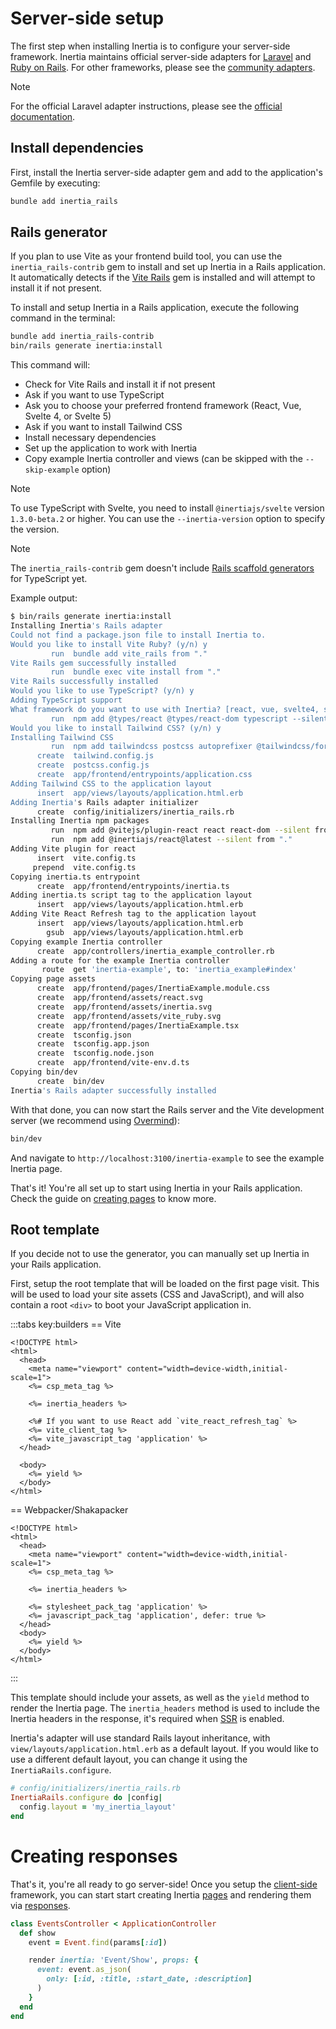 # Server-side setup

The first step when installing Inertia is to configure your server-side framework. Inertia maintains official server-side adapters for [Laravel](https://laravel.com) and [Ruby on Rails](https://rubyonrails.org). For other frameworks, please see the [community adapters](https://inertiajs.com/community-adapters).

> [!NOTE]
> For the official Laravel adapter instructions, please see the [official documentation](https://inertiajs.com/server-side-setup).

## Install dependencies

First, install the Inertia server-side adapter gem and add to the application's Gemfile by executing:

```bash
bundle add inertia_rails
```

## Rails generator

If you plan to use Vite as your frontend build tool, you can use the `inertia_rails-contrib` gem to install and set up Inertia in a Rails application. It automatically detects if the [Vite Rails](https://vite-ruby.netlify.app/guide/rails.html) gem is installed and will attempt to install it if not present.

To install and setup Inertia in a Rails application, execute the following command in the terminal:

```bash
bundle add inertia_rails-contrib
bin/rails generate inertia:install
```

This command will:

- Check for Vite Rails and install it if not present
- Ask if you want to use TypeScript
- Ask you to choose your preferred frontend framework (React, Vue, Svelte 4, or Svelte 5)
- Ask if you want to install Tailwind CSS
- Install necessary dependencies
- Set up the application to work with Inertia
- Copy example Inertia controller and views (can be skipped with the `--skip-example` option)

> [!NOTE]
> To use TypeScript with Svelte, you need to install `@inertiajs/svelte` version `1.3.0-beta.2` or higher. You can use the `--inertia-version` option to specify the version.

> [!NOTE]
> The `inertia_rails-contrib` gem doesn't include [Rails scaffold generators](/guide/responses#rails-generators) for TypeScript yet.

Example output:

```bash
$ bin/rails generate inertia:install
Installing Inertia's Rails adapter
Could not find a package.json file to install Inertia to.
Would you like to install Vite Ruby? (y/n) y
         run  bundle add vite_rails from "."
Vite Rails gem successfully installed
         run  bundle exec vite install from "."
Vite Rails successfully installed
Would you like to use TypeScript? (y/n) y
Adding TypeScript support
What framework do you want to use with Inertia? [react, vue, svelte4, svelte] (react)
         run  npm add @types/react @types/react-dom typescript --silent from "."
Would you like to install Tailwind CSS? (y/n) y
Installing Tailwind CSS
         run  npm add tailwindcss postcss autoprefixer @tailwindcss/forms @tailwindcss/typography @tailwindcss/container-queries --silent from "."
      create  tailwind.config.js
      create  postcss.config.js
      create  app/frontend/entrypoints/application.css
Adding Tailwind CSS to the application layout
      insert  app/views/layouts/application.html.erb
Adding Inertia's Rails adapter initializer
      create  config/initializers/inertia_rails.rb
Installing Inertia npm packages
         run  npm add @vitejs/plugin-react react react-dom --silent from "."
         run  npm add @inertiajs/react@latest --silent from "."
Adding Vite plugin for react
      insert  vite.config.ts
     prepend  vite.config.ts
Copying inertia.ts entrypoint
      create  app/frontend/entrypoints/inertia.ts
Adding inertia.ts script tag to the application layout
      insert  app/views/layouts/application.html.erb
Adding Vite React Refresh tag to the application layout
      insert  app/views/layouts/application.html.erb
        gsub  app/views/layouts/application.html.erb
Copying example Inertia controller
      create  app/controllers/inertia_example_controller.rb
Adding a route for the example Inertia controller
       route  get 'inertia-example', to: 'inertia_example#index'
Copying page assets
      create  app/frontend/pages/InertiaExample.module.css
      create  app/frontend/assets/react.svg
      create  app/frontend/assets/inertia.svg
      create  app/frontend/assets/vite_ruby.svg
      create  app/frontend/pages/InertiaExample.tsx
      create  tsconfig.json
      create  tsconfig.app.json
      create  tsconfig.node.json
      create  app/frontend/vite-env.d.ts
Copying bin/dev
      create  bin/dev
Inertia's Rails adapter successfully installed
```

With that done, you can now start the Rails server and the Vite development server (we recommend using [Overmind](https://github.com/DarthSim/overmind)):

```bash
bin/dev
```

And navigate to `http://localhost:3100/inertia-example` to see the example Inertia page.

That's it! You're all set up to start using Inertia in your Rails application. Check the guide on [creating pages](/guide/pages) to know more.

## Root template

If you decide not to use the generator, you can manually set up Inertia in your Rails application.

First, setup the root template that will be loaded on the first page visit. This will be used to load your site assets (CSS and JavaScript), and will also contain a root `<div>` to boot your JavaScript application in.

:::tabs key:builders
== Vite

```erb
<!DOCTYPE html>
<html>
  <head>
    <meta name="viewport" content="width=device-width,initial-scale=1">
    <%= csp_meta_tag %>

    <%= inertia_headers %>

    <%# If you want to use React add `vite_react_refresh_tag` %>
    <%= vite_client_tag %>
    <%= vite_javascript_tag 'application' %>
  </head>

  <body>
    <%= yield %>
  </body>
</html>
```

== Webpacker/Shakapacker

```erb
<!DOCTYPE html>
<html>
  <head>
    <meta name="viewport" content="width=device-width,initial-scale=1">
    <%= csp_meta_tag %>

    <%= inertia_headers %>

    <%= stylesheet_pack_tag 'application' %>
    <%= javascript_pack_tag 'application', defer: true %>
  </head>
  <body>
    <%= yield %>
  </body>
</html>
```

:::

This template should include your assets, as well as the `yield` method to render the Inertia page. The `inertia_headers` method is used to include the Inertia headers in the response, it's required when [SSR](/guide/server-side-rendering.md) is enabled.

Inertia's adapter will use standard Rails layout inheritance, with `view/layouts/application.html.erb` as a default layout. If you would like to use a different default layout, you can change it using the `InertiaRails.configure`.

```ruby
# config/initializers/inertia_rails.rb
InertiaRails.configure do |config|
  config.layout = 'my_inertia_layout'
end
```

# Creating responses

That's it, you're all ready to go server-side! Once you setup the [client-side](/guide/client-side-setup.md) framework, you can start start creating Inertia [pages](/guide/pages.md) and rendering them via [responses](/guide/responses.md).

```ruby
class EventsController < ApplicationController
  def show
    event = Event.find(params[:id])

    render inertia: 'Event/Show', props: {
      event: event.as_json(
        only: [:id, :title, :start_date, :description]
      )
    }
  end
end
```
